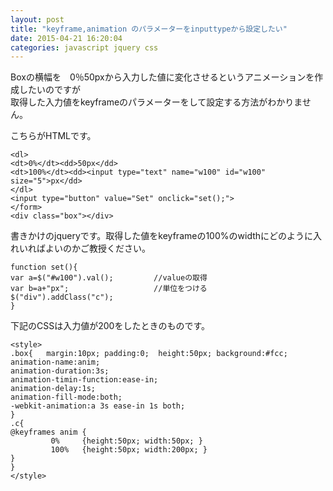 ```yaml
---
layout: post
title: "keyframe,animation のパラメーターをinputtypeから設定したい"
date: 2015-04-21 16:20:04
categories: javascript jquery css
---
```

<p>Boxの横幅を　0％50pxから入力した値に変化させるというアニメーションを作成したいのですが<br>
取得した入力値をkeyframeのパラメーターをして設定する方法がわかりません。</p>

<p>こちらがHTMLです。</p>

<pre><code>&lt;dl&gt;
&lt;dt&gt;0%&lt;/dt&gt;&lt;dd&gt;50px&lt;/dd&gt;
&lt;dt&gt;100%&lt;/dt&gt;&lt;dd&gt;&lt;input type="text" name="w100" id="w100" size="5"&gt;px&lt;/dd&gt;
&lt;/dl&gt;
&lt;input type="button" value="Set" onclick="set();"&gt;
&lt;/form&gt;
&lt;div class="box"&gt;&lt;/div&gt;
</code></pre>

<p>書きかけのjqueryです。取得した値をkeyframeの100%のwidthにどのように入れいればよいのかご教授ください。</p>

<pre><code>function set(){
var a=$("#w100").val();         //valueの取得
var b=a+"px";                   //単位をつける        
$("div").addClass("c"); 
}
</code></pre>

<p>下記のCSSは入力値が200をしたときのものです。</p>

<pre><code>&lt;style&gt;
.box{   margin:10px; padding:0;  height:50px; background:#fcc;
animation-name:anim;
animation-duration:3s;
animation-timin-function:ease-in;
animation-delay:1s;
animation-fill-mode:both;
-webkit-animation:a 3s ease-in 1s both;
}
.c{
@keyframes anim {
         0%     {height:50px; width:50px; } 
         100%   {height:50px; width:200px; }
} 
}
&lt;/style&gt;
</code></pre>

